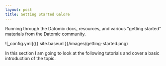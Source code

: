 ```yaml
---
layout: post
title: Getting Started Galore
---
```


Running through the Datomic docs, resources, and various "getting started" materials from the Datomic community.

![_config.yml]({{ site.baseurl }}/images/getting-started.png)


In this section I am going to look at the following tutorials and cover a basic introduction of the topic.

